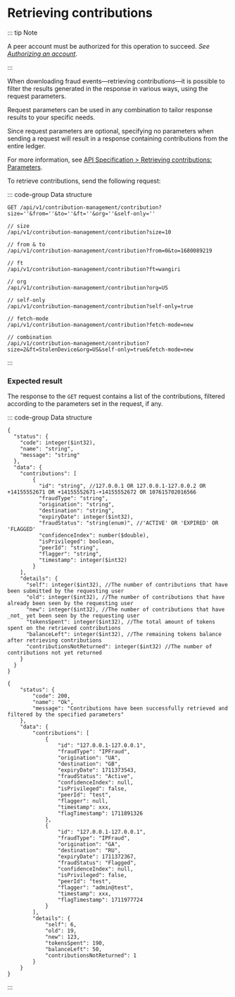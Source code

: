 # Retrieving contributions

::: tip Note

A peer account must be authorized for this operation to succeed. _See [Authorizing an account](authorizing-an-account.md)_.

:::

When downloading fraud events—retrieving contributions—it is possible to filter the results generated in the response in various ways, using the request parameters.

Request parameters can be used in any combination to tailor response results to your specific needs.

Since request parameters are optional, specifying no parameters when sending a request will result in a response containing contributions from the entire ledger.

For more information, see [API Specification > Retrieving contributions: Parameters](../api-specification/contribution-controller/retrieving-contributions.md).

To retrieve contributions, send the following request:

::: code-group Data structure

```http [Input structure]
GET /api/v1/contribution-management/contribution?size=''&from=''&to=''&ft=''&org=''&self-only=''
```

```http [Input examples]
// size
/api/v1/contribution-management/contribution?size=10

// from & to
/api/v1/contribution-management/contribution?from=0&to=1680089219

// ft
/api/v1/contribution-management/contribution?ft=wangiri

// org
/api/v1/contribution-management/contribution?org=US

// self-only
/api/v1/contribution-management/contribution?self-only=true

// fetch-mode
/api/v1/contribution-management/contribution?fetch-mode=new

// combination
/api/v1/contribution-management/contribution?size=2&ft=StolenDevice&org=US&self-only=true&fetch-mode=new
```

:::

### Expected result

The response to the `GET` request contains a list of the contributions, filtered according to the parameters set in the request, if any.

::: code-group Data structure

```json5 [Output structure]
{
  "status": {
    "code": integer($int32),
    "name": "string",
    "message": "string"
  },
  "data": {
    "contributions": [
        {
          "id": "string", //127.0.0.1 OR 127.0.0.1-127.0.0.2 OR +14155552671 OR +14155552671-+14155552672 OR 107615702016566
          "fraudType": "string",
          "origination": "string",
          "destination": "string",
          "expiryDate": integer($int32),
          "fraudStatus": "string(enum)", //'ACTIVE' OR 'EXPIRED' OR 'FLAGGED'
          "confidenceIndex": number($double),
          "isPrivileged": boolean,
          "peerId": "string",
          "flagger": "string",
          "timestamp": integer($int32)
        }
    ],
    "details": {
      "self": integer($int32), //The number of contributions that have been submitted by the requesting user
      "old": integer($int32), //The number of contributions that have already been seen by the requesting user
      "new": integer($int32), //The number of contributions that have _not_ yet been seen by the requesting user
      "tokensSpent": integer($int32), //The total amount of tokens spent on the retrieved contributions
      "balanceLeft": integer($int32), //The remaining tokens balance after retrieving contributions
      "contributionsNotReturned": integer($int32) //The number of contributions not yet returned
    }
  }
}
```

```json5 [Output example]
{
    "status": {
        "code": 200,
        "name": "Ok",
        "message": "Contributions have been successfully retrieved and filtered by the specified parameters"
    },
    "data": {
        "contributions": [
            {
                "id": "127.0.0.1-127.0.0.1",
                "fraudType": "IPFraud",
                "origination": "UA",
                "destination": "GB",
                "expiryDate": 1711373543,
                "fraudStatus": "Active",
                "confidenceIndex": null,
                "isPrivileged": false,
                "peerId": "test",
                "flagger": null,
                "timestamp": xxx,
                "flagTimestamp": 1711891326
            },
            {
                "id": "127.0.0.1-127.0.0.1",
                "fraudType": "IPFraud",
                "origination": "GA",
                "destination": "RU",
                "expiryDate": 1711372367,
                "fraudStatus": "Flagged",
                "confidenceIndex": null,
                "isPrivileged": false,
                "peerId": "test",
                "flagger": "admin@test",
                "timestamp": xxx,
                "flagTimestamp": 1711977724
            }
        ],
        "details": {
            "self": 6,
            "old": 19,
            "new": 123,
            "tokensSpent": 190,
            "balanceLeft": 50,
            "contributionsNotReturned": 1
        }
    }
}
```

:::
